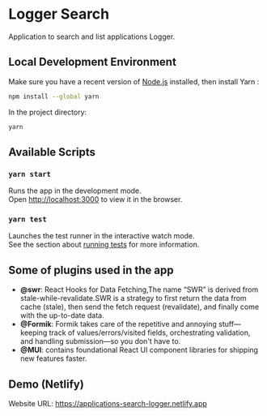 # Logger Search

Application to search and list applications Logger.

## Local Development Environment

Make sure you have a recent version of [Node.js](https://nodejs.org/en/) installed, then install Yarn :

```sh
npm install --global yarn
```

In the project directory:

```sh
yarn
```

## Available Scripts

### `yarn start`

Runs the app in the development mode.\
Open [http://localhost:3000](http://localhost:3000) to view it in the browser.

### `yarn test`

Launches the test runner in the interactive watch mode.\
See the section about [running tests](https://facebook.github.io/create-react-app/docs/running-tests) for more information.

## Some of plugins used in the app 
- **@swr**: React Hooks for Data Fetching,The name “SWR” is derived from stale-while-revalidate.SWR is a strategy to first return the data from cache (stale), then send the fetch request (revalidate), and finally come with the up-to-date data. 
- **@Formik**: Formik takes care of the repetitive and annoying stuff—keeping track of values/errors/visited fields, orchestrating validation, and handling submission—so you don't have to.
- **@MUI**: contains foundational React UI component libraries for shipping new features faster.

## Demo (Netlify)

Website URL: https://applications-search-logger.netlify.app
